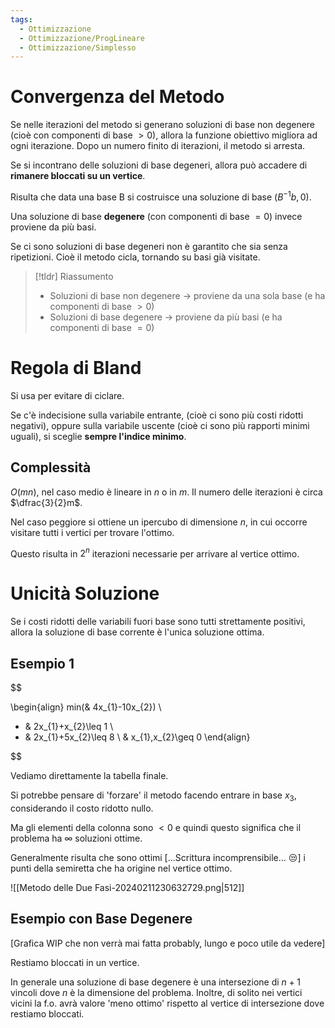 ```yaml
---
tags:
  - Ottimizzazione
  - Ottimizzazione/ProgLineare
  - Ottimizzazione/Simplesso
---
```

# Convergenza del Metodo

Se nelle iterazioni del metodo si generano soluzioni di base non degenere (cioè con componenti di base $>0$), allora la funzione obiettivo migliora ad ogni iterazione. Dopo un numero finito di iterazioni, il metodo si arresta. 

Se si incontrano delle soluzioni di base degeneri, allora può accadere di **rimanere bloccati su un vertice**. 

Risulta che data una base B si costruisce una soluzione di base $(B^{-1}b,0)$.  

Una soluzione di base **degenere** (con componenti di base $=0$) invece proviene da più basi.  

Se ci sono soluzioni di base degeneri non è garantito che sia senza ripetizioni. Cioè il metodo cicla, tornando su basi già visitate.


> [!tldr] Riassumento
> - Soluzioni di base non degenere $\longrightarrow$ proviene da una sola base (e ha componenti di base $>0$)
> - Soluzioni di base degenere $\longrightarrow$ proviene da più basi (e ha componenti di base $=0$)

# Regola di Bland

Si usa per evitare di ciclare. 

Se c'è indecisione sulla variabile entrante, (cioè ci sono più costi ridotti negativi), oppure sulla variabile uscente (cioè ci sono più rapporti minimi uguali), si sceglie **sempre l'indice minimo**.

## Complessità

$O(mn)$, nel caso medio è lineare in $n$ o in $m$. Il numero delle iterazioni è circa $\dfrac{3}{2}m$.

Nel caso peggiore si ottiene un ipercubo di dimensione $n$, in cui occorre visitare tutti i vertici per trovare l'ottimo.

Questo risulta in $2^n$ iterazioni necessarie per arrivare al vertice ottimo.

# Unicità Soluzione

Se i costi ridotti delle variabili fuori base sono tutti strettamente positivi, allora la soluzione di base corrente è l'unica soluzione ottima.

## Esempio 1

$$

\begin{align}
min(& 4x_{1}-10x_{2}) \\
 - & 2x_{1}+x_{2}\leq 1 \\
- & 2x_{1}+5x_{2}\leq 8 \\
& x_{1},x_{2}\geq 0
\end{align}

$$

Vediamo direttamente la tabella finale.  

Si potrebbe pensare di 'forzare' il metodo facendo entrare in base $x_{3}$, considerando il costo ridotto nullo. 

Ma gli elementi della colonna sono $<0$ e quindi questo significa che il problema ha $\infty$ soluzioni ottime.

Generalmente risulta che sono ottimi \[...Scrittura incomprensibile... 😒] i punti della semiretta che ha origine nel vertice ottimo.

![[Metodo delle Due Fasi-20240211230632729.png|512]]
## Esempio con Base Degenere

\[Grafica WIP che non verrà mai fatta probably, lungo e poco utile da vedere]

Restiamo bloccati in un vertice.

In generale una soluzione di base degenere è una intersezione di $n+1$ vincoli dove $n$ è la dimensione del problema. Inoltre, di solito nei vertici vicini la f.o. avrà valore 'meno ottimo' rispetto al vertice di intersezione dove restiamo bloccati.

